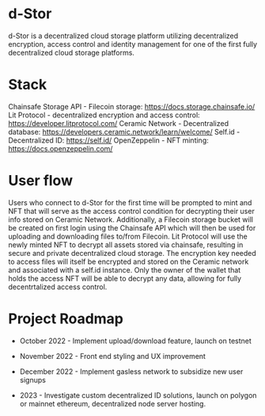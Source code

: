 # d-Stor
d-Stor is a decentralized cloud storage platform utilizing decentralized encryption, access control and identity management for one of the first fully decentralized cloud storage platforms. 

# Stack
Chainsafe Storage API - Filecoin storage: https://docs.storage.chainsafe.io/
Lit Protocol - decentralized encryption and access control: https://developer.litprotocol.com/
Ceramic Network - Decentralized database: https://developers.ceramic.network/learn/welcome/
Self.id - Decentralized ID: https://self.id/
OpenZeppelin - NFT minting: https://docs.openzeppelin.com/

# User flow
Users who connect to d-Stor for the first time will be prompted to mint and NFT that will serve as the access control condition for decrypting their user info stored on Ceramic Network. Additionally, a Filecoin storage bucket will be created on first login using the Chainsafe API which will then be used for uploading and downloading files to/from Filecoin. Lit Protocol will use the newly minted NFT to decrypt all assets stored via chainsafe, resulting in secure and private decentralized cloud storage. The encryption key needed to access files will itself be encrypted and stored on the Ceramic network and associated with a self.id instance. Only the owner of the wallet that holds the access NFT will be able to decrypt any data, allowing for fully decentrtalized access control.

# Project Roadmap
- October 2022 - Implement upload/download feature, launch on testnet
- November 2022 - Front end styling and UX improvement
- December 2022 - Implement gasless network to subsidize new user signups

- 2023 - Investigate custom decentralized ID solutions, launch on polygon or mainnet ethereum, decentralized node server hosting.
